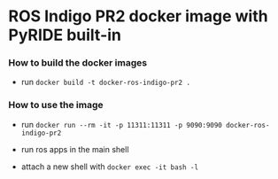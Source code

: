 # ROS Indigo PR2 docker image with PyRIDE built-in

### How to build the docker images

- run `docker build -t docker-ros-indigo-pr2 .`

### How to use the image

- run `docker run --rm -it -p 11311:11311 -p 9090:9090 docker-ros-indigo-pr2`

- run ros apps in the main shell

- attach a new shell with `docker exec -it bash -l`

